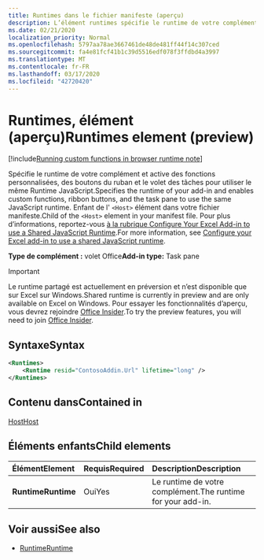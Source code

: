 ```yaml
---
title: Runtimes dans le fichier manifeste (aperçu)
description: L’élément runtimes spécifie le runtime de votre complément.
ms.date: 02/21/2020
localization_priority: Normal
ms.openlocfilehash: 5797aa78ae3667461de48de481ff44f14c307ced
ms.sourcegitcommit: fa4e81fcf41b1c39d5516edf078f3ffdbd4a3997
ms.translationtype: MT
ms.contentlocale: fr-FR
ms.lasthandoff: 03/17/2020
ms.locfileid: "42720420"
---
```

# <a name="runtimes-element-preview"></a><span data-ttu-id="9d2e2-103">Runtimes, élément (aperçu)</span><span class="sxs-lookup"><span data-stu-id="9d2e2-103">Runtimes element (preview)</span></span>

[!include[Running custom functions in browser runtime note](../../includes/excel-shared-runtime-preview-note.md)]

<span data-ttu-id="9d2e2-104">Spécifie le runtime de votre complément et active des fonctions personnalisées, des boutons du ruban et le volet des tâches pour utiliser le même Runtime JavaScript.</span><span class="sxs-lookup"><span data-stu-id="9d2e2-104">Specifies the runtime of your add-in and enables custom functions, ribbon buttons, and the task pane to use the same JavaScript runtime.</span></span> <span data-ttu-id="9d2e2-105">Enfant de l' `<Host>` élément dans votre fichier manifeste.</span><span class="sxs-lookup"><span data-stu-id="9d2e2-105">Child of the `<Host>` element in your manifest file.</span></span> <span data-ttu-id="9d2e2-106">Pour plus d’informations, reportez-vous [à la rubrique Configure Your Excel Add-in to use a Shared JavaScript Runtime](../../excel/configure-your-add-in-to-use-a-shared-runtime.md).</span><span class="sxs-lookup"><span data-stu-id="9d2e2-106">For more information, see [Configure your Excel add-in to use a shared JavaScript runtime](../../excel/configure-your-add-in-to-use-a-shared-runtime.md).</span></span>

<span data-ttu-id="9d2e2-107">**Type de complément :** volet Office</span><span class="sxs-lookup"><span data-stu-id="9d2e2-107">**Add-in type:** Task pane</span></span>

> [!IMPORTANT]
> <span data-ttu-id="9d2e2-108">Le runtime partagé est actuellement en préversion et n’est disponible que sur Excel sur Windows.</span><span class="sxs-lookup"><span data-stu-id="9d2e2-108">Shared runtime is currently in preview and are only available on Excel on Windows.</span></span> <span data-ttu-id="9d2e2-109">Pour essayer les fonctionnalités d’aperçu, vous devrez rejoindre [Office Insider](https://insider.office.com/).</span><span class="sxs-lookup"><span data-stu-id="9d2e2-109">To try the preview features, you will need to join [Office Insider](https://insider.office.com/).</span></span>

## <a name="syntax"></a><span data-ttu-id="9d2e2-110">Syntaxe</span><span class="sxs-lookup"><span data-stu-id="9d2e2-110">Syntax</span></span>

```XML
<Runtimes>
    <Runtime resid="ContosoAddin.Url" lifetime="long" />
</Runtimes>
```

## <a name="contained-in"></a><span data-ttu-id="9d2e2-111">Contenu dans</span><span class="sxs-lookup"><span data-stu-id="9d2e2-111">Contained in</span></span> 
[<span data-ttu-id="9d2e2-112">Host</span><span class="sxs-lookup"><span data-stu-id="9d2e2-112">Host</span></span>](./host.md)

## <a name="child-elements"></a><span data-ttu-id="9d2e2-113">Éléments enfants</span><span class="sxs-lookup"><span data-stu-id="9d2e2-113">Child elements</span></span>

|  <span data-ttu-id="9d2e2-114">Élément</span><span class="sxs-lookup"><span data-stu-id="9d2e2-114">Element</span></span> |  <span data-ttu-id="9d2e2-115">Requis</span><span class="sxs-lookup"><span data-stu-id="9d2e2-115">Required</span></span>  |  <span data-ttu-id="9d2e2-116">Description</span><span class="sxs-lookup"><span data-stu-id="9d2e2-116">Description</span></span>  |
|:-----|:-----|:-----|
|  <span data-ttu-id="9d2e2-117">**Runtime**</span><span class="sxs-lookup"><span data-stu-id="9d2e2-117">**Runtime**</span></span>     | <span data-ttu-id="9d2e2-118">Oui</span><span class="sxs-lookup"><span data-stu-id="9d2e2-118">Yes</span></span> |  <span data-ttu-id="9d2e2-119">Le runtime de votre complément.</span><span class="sxs-lookup"><span data-stu-id="9d2e2-119">The runtime for your add-in.</span></span>

## <a name="see-also"></a><span data-ttu-id="9d2e2-120">Voir aussi</span><span class="sxs-lookup"><span data-stu-id="9d2e2-120">See also</span></span>

- [<span data-ttu-id="9d2e2-121">Runtime</span><span class="sxs-lookup"><span data-stu-id="9d2e2-121">Runtime</span></span>](runtime.md)

